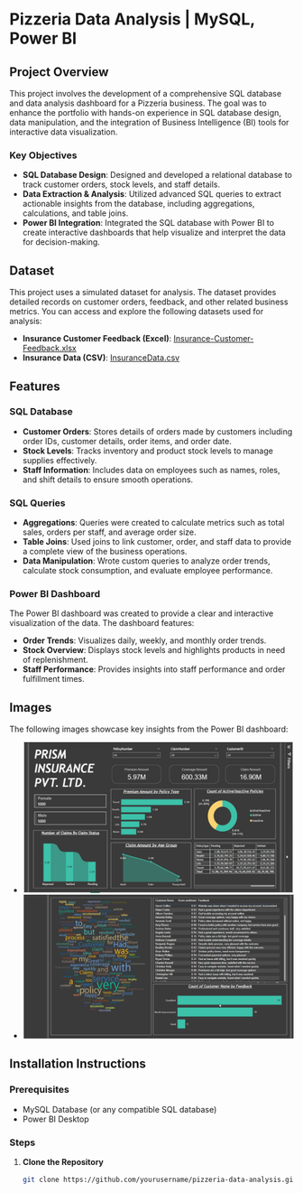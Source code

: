 # Pizzeria Data Analysis | MySQL, Power BI

## Project Overview
This project involves the development of a comprehensive SQL database and data analysis dashboard for a Pizzeria business. The goal was to enhance the portfolio with hands-on experience in SQL database design, data manipulation, and the integration of Business Intelligence (BI) tools for interactive data visualization.

### Key Objectives
- **SQL Database Design**: Designed and developed a relational database to track customer orders, stock levels, and staff details.
- **Data Extraction & Analysis**: Utilized advanced SQL queries to extract actionable insights from the database, including aggregations, calculations, and table joins.
- **Power BI Integration**: Integrated the SQL database with Power BI to create interactive dashboards that help visualize and interpret the data for decision-making.

## Dataset
This project uses a simulated dataset for analysis. The dataset provides detailed records on customer orders, feedback, and other related business metrics. You can access and explore the following datasets used for analysis:

- **Insurance Customer Feedback (Excel)**: [Insurance-Customer-Feedback.xlsx](https://github.com/m0hit5/Insurance-Data-Analysis/blob/main/Insurance-Customer-Feedback.xlsx)
- **Insurance Data (CSV)**: [InsuranceData.csv](https://github.com/m0hit5/Insurance-Data-Analysis/blob/main/InsuranceData.csv)

## Features
### SQL Database
- **Customer Orders**: Stores details of orders made by customers including order IDs, customer details, order items, and order date.
- **Stock Levels**: Tracks inventory and product stock levels to manage supplies effectively.
- **Staff Information**: Includes data on employees such as names, roles, and shift details to ensure smooth operations.

### SQL Queries
- **Aggregations**: Queries were created to calculate metrics such as total sales, orders per staff, and average order size.
- **Table Joins**: Used joins to link customer, order, and staff data to provide a complete view of the business operations.
- **Data Manipulation**: Wrote custom queries to analyze order trends, calculate stock consumption, and evaluate employee performance.

### Power BI Dashboard
The Power BI dashboard was created to provide a clear and interactive visualization of the data. The dashboard features:
- **Order Trends**: Visualizes daily, weekly, and monthly order trends.
- **Stock Overview**: Displays stock levels and highlights products in need of replenishment.
- **Staff Performance**: Provides insights into staff performance and order fulfillment times.

## Images
The following images showcase key insights from the Power BI dashboard:

- ![Dashboard](images/dashboard.png)
- ![Sentiment Analysis](images/sentiment.png)

## Installation Instructions
### Prerequisites
- MySQL Database (or any compatible SQL database)
- Power BI Desktop

### Steps
1. **Clone the Repository**
   ```bash
   git clone https://github.com/yourusername/pizzeria-data-analysis.git
